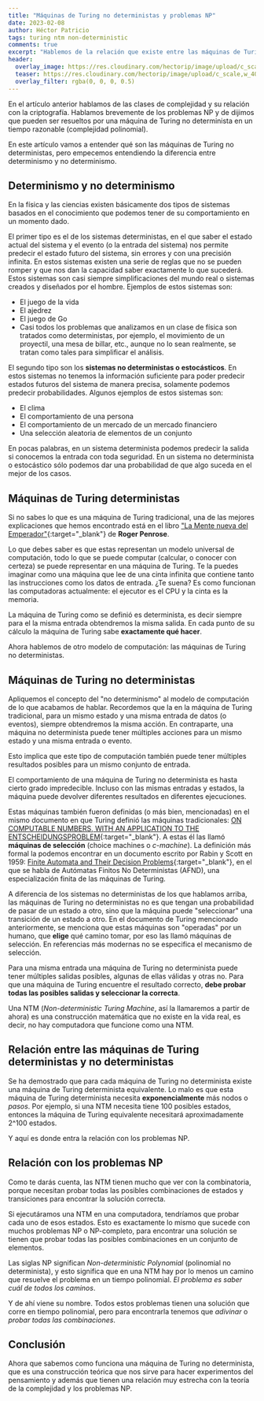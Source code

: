 ```yaml
---
title: "Máquinas de Turing no deterministas y problemas NP"
date: 2023-02-08
author: Héctor Patricio
tags: turing ntm non-deterministic
comments: true
excerpt: "Hablemos de la relación que existe entre las máquinas de Turing no deterministas (NTM), la complejidad y los problemas NP."
header:
  overlay_image: https://res.cloudinary.com/hectorip/image/upload/c_scale,w_1200/v1675835077/pawel-czerwinski-tMbQpdguDVQ-unsplash_amld7p.jpg
  teaser: https://res.cloudinary.com/hectorip/image/upload/c_scale,w_400/v1675835077/pawel-czerwinski-tMbQpdguDVQ-unsplash_amld7p.jpg
  overlay_filter: rgba(0, 0, 0, 0.5)
---
```


En el artículo anterior hablamos de las clases de complejidad y su relación con la criptografía. Hablamos brevemente de los problemas NP y de dijimos que pueden ser resueltos por una máquina de Turing no determinista en un tiempo razonable (complejidad polinomial).

En este artículo vamos a entender qué son las máquinas de Turing no deterministas, pero empecemos entendiendo la diferencia entre determinismo y no determinismo.

## Determinismo y no determinismo

En la física y las ciencias existen básicamente dos tipos de sistemas basados en el conocimiento que podemos tener de su comportamiento en un momento dado.

El primer tipo es el de los sistemas deterministas, en el que saber el estado actual del sistema y el evento (o la entrada del sistema) nos permite predecir el estado futuro del sistema, sin errores y con una precisión infinita. En estos sistemas existen una serie de reglas que no se pueden romper y que nos dan la capacidad saber exactamente lo que sucederá. Estos sistemas son casi siempre simplificaciones del mundo real o sistemas creados y diseñados por el hombre. Ejemplos de estos sistemas son:

- El juego de la vida
- El ajedrez
- El juego de Go
- Casi todos los problemas que analizamos en un clase de física son tratados como deterministas, por ejemplo, el movimiento de un proyectil, una mesa de billar, etc., aunque no lo sean realmente, se tratan como tales para simplificar el análisis.

El segundo tipo son los **sistemas no deterministas o estocásticos**. En estos sistemas no tenemos la información suficiente para poder predecir estados futuros del sistema de manera precisa, solamente podemos predecir probabilidades. Algunos ejemplos de estos sistemas son:

- El clima
- El comportamiento de una persona
- El comportamiento de un mercado de un mercado financiero
- Una selección aleatoria de elementos de un conjunto

En pocas palabras, en un sistema determinista podemos predecir la salida si conocemos la entrada con toda seguridad. En un sistema no determinista o estocástico sólo podemos dar una probabilidad de que algo suceda en el mejor de los casos.

## Máquinas de Turing deterministas

Si no sabes lo que es una máquina de Turing tradicional, una de las mejores explicaciones que hemos encontrado está en el libro ["La Mente nueva del Emperador"](/assets/pdfs/la_mente_nueva_del_emperador.pdf){:target="_blank"} de **Roger Penrose**.

Lo que debes saber es que estas representan un modelo universal de computación, todo lo que se puede computar (calcular, o conocer con certeza) se puede representar en una máquina de Turing. Te la puedes imaginar como una máquina que lee de una cinta infinita que contiene tanto las instrucciones como los datos de entrada. ¿Te suena? Es como funcionan las computadoras actualmente: el ejecutor es el CPU y la cinta es la memoria.

La máquina de Turing como se definió es determinista, es decir siempre para el la misma entrada obtendremos la misma salida. En cada punto de su cálculo la máquina de Turing sabe **exactamente qué hacer**.

Ahora hablemos de otro modelo de computación: las máquinas de Turing no deterministas.

## Máquinas de Turing no deterministas

Apliquemos el concepto del "no determinismo" al modelo de computación de lo que acabamos de hablar. Recordemos que la en la máquina de Turing tradicional, para un mismo estado y una misma entrada de datos (o eventos), siempre obtendremos la misma acción.
En contraparte, una máquina no determinista puede tener múltiples acciones para un mismo estado y una misma entrada o evento.

Esto implica que este tipo de computación también puede tener múltiples resultados posibles para un mismo conjunto de entrada.

El comportamiento de una máquina de Turing no determinista es hasta cierto grado impredecible. Incluso con las mismas entradas y estados, la máquina puede devolver diferentes resultados en diferentes ejecuciones.

Estas máquinas también fueron definidas (o más bien, mencionadas) en el mismo documento en que Turing definió las máquinas tradicionales: [ON COMPUTABLE NUMBERS, WITH AN APPLICATION TO THE ENTSCHEIDUNGSPROBLEM](/assets/pdfs/Turing_Paper_1936.pdf){:target="_blank"}. A estas él las llamó **máquinas de selección** (choice machines o *c-machine*). La definición más formal la podemos encontrar en  un documento escrito por Rabin y Scott en 1959: [Finite Automata and Their Decision Problems](/assets/pdfs/rabin_scott_1959.pdf){:target="_blank"}, en el que se habla de Autómatas Finitos No Deterministas (AFND), una especialización finita de las máquinas de Turing.

A diferencia de los sistemas no deterministas de los que hablamos arriba, las máquinas de Turing no deterministas no es que tengan una probabilidad de pasar de un estado a otro, sino que la máquina puede "seleccionar" una transición de un estado a otro. En el documento de Turing mencionado anteriormente, se menciona que estas máquinas son "operadas" por un humano, que **elige** qué camino tomar, por eso las llamó máquinas de selección. En referencias más modernas no se especifica el mecanismo de selección.

Para una misma entrada una máquina de Turing no determinista puede tener múltiples salidas posibles, algunas de ellas válidas y otras no. Para que una máquina de Turing encuentre el resultado correcto, **debe probar todas las posibles salidas y seleccionar la correcta**.

Una NTM (*Non-deterministic Turing Machine*, así la llamaremos a partir de ahora) es una construcción matemática que no existe en la vida real, es decir, no hay computadora que funcione como una NTM.

## Relación entre las máquinas de Turing deterministas y no deterministas

Se ha demostrado que para cada máquina de Turing no determinista existe una máquina de Turing determinista equivalente. Lo malo es que esta máquina de Turing determinista necesita **exponencialmente** más nodos o *pasos*. Por ejemplo, si una NTM necesita tiene 100 posibles estados, entonces la máquina de Turing equivalente necesitará aproximadamente 2^100 estados.

Y aquí es donde entra la relación con los problemas NP.

## Relación con los problemas NP

Como te darás cuenta, las NTM tienen mucho que ver con la combinatoria, porque necesitan probar todas las posibles combinaciones de estados y transiciones para encontrar la solución correcta.

Si ejecutáramos una NTM en una computadora, tendríamos que probar cada uno de esos estados. Esto es exactamente lo mismo que sucede con muchos problemas NP o NP-completo, para encontrar una solución se tienen que probar todas las posibles combinaciones en un conjunto de elementos.

Las siglas NP significan *Non-deterministic Polynomial* (polinomial no determinista), y esto significa que en una NTM hay por lo menos un camino que resuelve el problema en un tiempo polinomial. *El problema es saber cuál de todos los caminos*.

Y de ahí viene su nombre. Todos estos problemas tienen una solución que corre en tiempo polinomial, pero para encontrarla tenemos que *adivinar* o *probar todas las combinaciones*.

## Conclusión

Ahora que sabemos como funciona una máquina de Turing no determinista, que es una construcción teórica que nos sirve para hacer experimentos del pensamiento y  además que tienen una relación muy estrecha con la teoría de la complejidad y los problemas NP.

